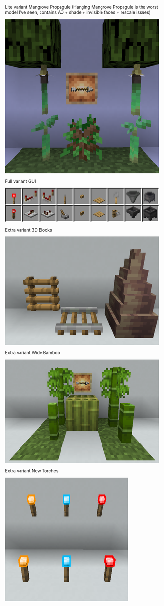 Lite variant Mangrove Propagule (Hanging Mangrove Propagule is the worst model I've seen, contains AO + shade + invisible faces + rescale issues)

![Mangrove Propagules](Pictures/Mangrove%20Propagules.png)

Full variant GUI

![GUI](Pictures/GUI.png)

Extra variant 3D Blocks

![3D Blocks](Pictures/3D%20Blocks.png)

Extra variant Wide Bamboo

![Wide Bamboo](Pictures/Wide%20Bamboo.png)

Extra variant New Torches

![New Torches](Pictures/New%20Torches.png)